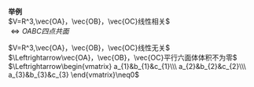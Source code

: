 **举例**  
 $V=R^3,\vec{OA}，\vec{OB}，\vec{OC}线性相关$  
 $\Leftrightarrow OABC四点共面$  
  
 $V=R^3,\vec{OA}，\vec{OB}，\vec{OC}线性无关$  
 $\Leftrightarrow\vec{OA}，\vec{OB}，\vec{OC}平行六面体体积不为零$  
 $\Leftrightarrow\begin{vmatrix}  
a_{1}&b_{1}&c_{1}\\\  
a_{2}&b_{2}&c_{2}\\\  
a_{3}&b_{3}&c_{3}  
\end{vmatrix}\neq0$  

